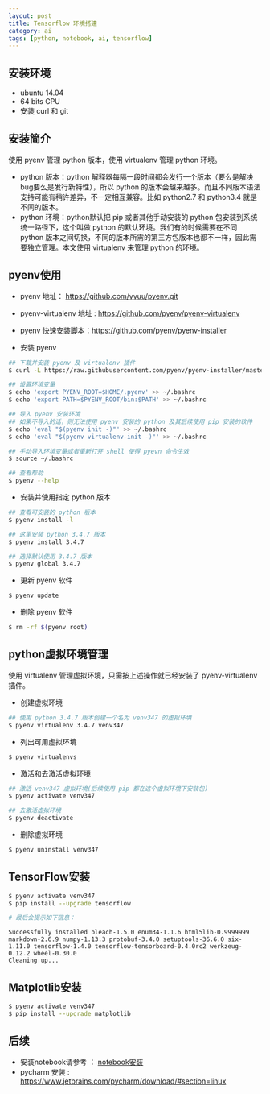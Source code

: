 ```yaml
---
layout: post
title: Tensorflow 环境搭建
category: ai
tags: [python, notebook, ai, tensorflow]
---
```




## 安装环境

* ubuntu 14.04
* 64 bits CPU
* 安装 curl 和 git




## 安装简介

使用 pyenv 管理 python 版本，使用 virtualenv 管理 python 环境。

* python 版本：python 解释器每隔一段时间都会发行一个版本（要么是解决bug要么是发行新特性），所以 python 的版本会越来越多。而且不同版本语法支持可能有稍许差异，不一定相互兼容。比如 python2.7 和 python3.4 就是不同的版本。
* python 环境：python默认把 pip 或者其他手动安装的 python 包安装到系统统一路径下，这个叫做 python 的默认环境。我们有的时候需要在不同 python 版本之间切换，不同的版本所需的第三方包版本也都不一样，因此需要独立管理。本文使用 virtualenv 来管理 python 的环境。



## pyenv使用

*  pyenv 地址： https://github.com/yyuu/pyenv.git
*  pyenv-virtualenv 地址 : https://github.com/pyenv/pyenv-virtualenv
*  pyenv 快速安装脚本：https://github.com/pyenv/pyenv-installer


* 安装 pyenv 

~~~sh
## 下载并安装 pyenv 及 virtualenv 插件
$ curl -L https://raw.githubusercontent.com/pyenv/pyenv-installer/master/bin/pyenv-installer | bash

## 设置环境变量
$ echo 'export PYENV_ROOT=$HOME/.pyenv' >> ~/.bashrc
$ echo 'export PATH=$PYENV_ROOT/bin:$PATH' >> ~/.bashrc

## 导入 pyenv 安装环境
## 如果不导入的话，则无法使用 pyenv 安装的 python 及其后续使用 pip 安装的软件
$ echo 'eval "$(pyenv init -)"' >> ~/.bashrc
$ echo 'eval "$(pyenv virtualenv-init -)"' >> ~/.bashrc

## 手动导入环境变量或者重新打开 shell 使得 pyevn 命令生效
$ source ~/.bashrc

## 查看帮助
$ pyenv --help
~~~

* 安装并使用指定 python 版本

~~~sh
## 查看可安装的 python 版本
$ pyenv install -l

## 这里安装 python 3.4.7 版本
$ pyenv install 3.4.7

## 选择默认使用 3.4.7 版本
$ pyenv global 3.4.7
~~~

* 更新 pyenv 软件

~~~sh
$ pyenv update
~~~

* 删除 pyenv 软件

~~~sh
$ rm -rf $(pyenv root)
~~~



## python虚拟环境管理

使用 virtualenv 管理虚拟环境，只需按上述操作就已经安装了 pyenv-virtualenv 插件。

* 创建虚拟环境

~~~sh
## 使用 python 3.4.7 版本创建一个名为 venv347 的虚拟环境
$ pyenv virtualenv 3.4.7 venv347
~~~

* 列出可用虚拟环境

~~~sh
$ pyenv virtualenvs
~~~

* 激活和去激活虚拟环境

~~~sh
## 激活 venv347 虚拟环境(后续使用 pip 都在这个虚拟环境下安装包)
$ pyenv activate venv347

## 去激活虚拟环境
$ pyenv deactivate
~~~

* 删除虚拟环境

~~~sh
$ pyenv uninstall venv347
~~~



## TensorFlow安装

~~~sh
$ pyenv activate venv347
$ pip install --upgrade tensorflow

# 最后会提示如下信息：
~~~

```
Successfully installed bleach-1.5.0 enum34-1.1.6 html5lib-0.9999999 markdown-2.6.9 numpy-1.13.3 protobuf-3.4.0 setuptools-36.6.0 six-1.11.0 tensorflow-1.4.0 tensorflow-tensorboard-0.4.0rc2 werkzeug-0.12.2 wheel-0.30.0
Cleaning up...
```



## Matplotlib安装

~~~sh
$ pyenv activate venv347
$ pip install --upgrade matplotlib
~~~





## 后续

* 安装notebook请参考 ：  [notebook安装](http://blog.lisp4fun.com/2017/10/11/noteboot-setup)
* pycharm 安装 : https://www.jetbrains.com/pycharm/download/#section=linux



